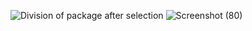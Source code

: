
 

![Division of package after selection](https://github.com/khagendrajora/GTS/assets/117736874/cef80ecb-ba82-4e8c-8925-e54dbc88a213)
![Screenshot (80)](https://github.com/khagendrajora/GTS/assets/117736874/2b89c069-acd8-4691-b4bc-4fa79e9de301)
